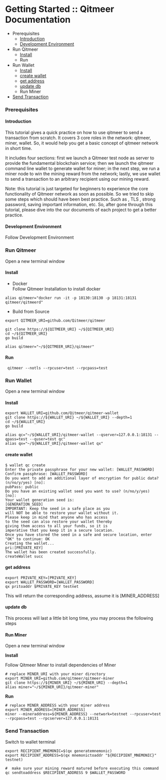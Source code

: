 # Getting Started :: Qitmeer Documentation

* Prerequisites
  * [Introduction](broken-reference)
  * [Development Environment](tutorials/development-environment-qitmeer-documentation.md)
* Run Qitmeer
  * [Install](tutorials/qitmeer-installation-qitmeer-documentation.md)
  * Run
* Run Wallet
  * [Install](tutorials/qitmeer-installation-qitmeer-documentation.md)
  * [create wallet](wallet-json-prc/ui-api/createwallet-qitmeer-documentation.md)
  * [get address](wallet-json-prc/wallet-api/getaddressesbyaccount-qitmeer-documentation.md)
  * [update db](wallet-json-prc/qitmeerd-api/update-qitmeer-documentation.md)
  * Run Miner
* [Send Transaction](commands-references/qitmeer-cli-qitmeer-documentation/blockchain/sendrawtransaction-qitmeer-documentation.md)

### Prerequisites <a href="#prerequisites" id="prerequisites"></a>

#### Introduction <a href="#introduction" id="introduction"></a>

This tutorial gives a quick practice on how to use qitmeer to send a transaction from scratch. It covers 3 core roles in the network: qitmeer, miner, wallet. So, it would help you get a basic concept of qitmeer network in short time.

It includes four sections: first we launch a Qitmeer test node as server to provide the fundamental blockchain service; then we launch the qitmeer command line wallet to generate wallet for miner; in the next step, we run a miner node to win the mining reward from the network; lastly, we use wallet to send a transaction to an arbitrary recipient using our mining reward.

Note: this tutorial is just targeted for beginners to experience the core functionality of Qitmeer network as soon as possible. So we tried to skip some steps which should have been best practice. Such as , TLS , strong password, saving important information, etc. So, after gone through this tutorial, please dive into the our documents of each project to get a better practice.

#### Development Environment <a href="#development-environment" id="development-environment"></a>

Follow Development Environment

### Run Qitmeer <a href="#run-qitmeer" id="run-qitmeer"></a>

Open a new terminal window

#### Install <a href="#install" id="install"></a>

* Docker\
  Follow Qitmeer Installation to install docker

```
alias qitmeer="docker run -it -p 18130:18130 -p 18131:18131 qitmeer/qitmeerd"  
```

* Build from Source

```
export QITMEER_URI=github.com/Qitmeer/qitmeer

git clone https://${QITMEER_URI} ~/${QITMEER_URI} 
cd ~/${QITMEER_URI} 
go build

alias qitmeer="~/${QITMEER_URI}/qitmeer"
```

#### Run <a href="#run" id="run"></a>

```
 qitmeer --notls --rpcuser=test --rpcpass=test
```

### Run Wallet <a href="#run-wallet" id="run-wallet"></a>

Open a new terminal window

#### Install <a href="#install-1" id="install-1"></a>

```
export WALLET_URI=github.com/Qitmeer/qitmeer-wallet
git clone https://${WALLET_URI} ~/${WALLET_URI} --depth=1
cd ~/${WALLET_URI}
go build

alias qc="~/${WALLET_URI}/qitmeer-wallet --qserver=127.0.0.1:18131 --qpass=test --quser=test qc"
alias qx="~/${WALLET_URI}/qitmeer-wallet qx"
```

#### create wallet <a href="#create-wallet" id="create-wallet"></a>

```
$ wallet qc create
Enter the private passphrase for your new wallet: [WALLET_PASSWORD]
Confirm passphrase: [WALLET_PASSWORD]
Do you want to add an additional layer of encryption for public data? (n/no/y/yes) [no]:
pubPass: public
Do you have an existing wallet seed you want to use? (n/no/y/yes) [no]:
Your wallet generation seed is:
[GENERATION_SEED]
IMPORTANT: Keep the seed in a safe place as you
will NOT be able to restore your wallet without it.
Please keep in mind that anyone who has access
to the seed can also restore your wallet thereby
giving them access to all your funds, so it is
imperative that you keep it in a secure location.
Once you have stored the seed in a safe and secure location, enter "OK" to continue: OK
Creating the wallet...
pri:[PRIVATE_KEY]
The wallet has been created successfully.
createWallet succ
```

#### get address <a href="#get-address" id="get-address"></a>

```
export PRIVATE_KEY=[PRIVATE_KEY]
export WALLET_PASSWORD=[WALLET_PASSWORD]
qx pritoaddr $PRIVATE_KEY testnet
```

This will return the corresponding address, assume it is \[MINER\_ADDRESS]

#### update db <a href="#update-db" id="update-db"></a>

This process will last a little bit long time, you may process the following steps

#### Run Miner <a href="#run-miner" id="run-miner"></a>

Open a new terminal window

**Install**

Follow Qitmeer Miner to install dependencies of Miner

```
# replace MINER_URI with your miner directory
export MINER_URI=github.com/qitmeer/qitmeer-miner
git clone https://${MINER_URI} ~/${MINER_URI} --depth=1
alias miner="~/${MINER_URI}/qitmeer-miner"
```

**Run**

```
# replace MINER_ADDRESS with your miner address
export MINER_ADDRESS=[MINER_ADDRESS]
miner --mineraddress=${MINER_ADDRESS} --network=testnet --rpcuser=test --rpcpass=test --rpcserver=127.0.0.1:18131
```

### Send Transaction <a href="#send-transaction" id="send-transaction"></a>

Switch to wallet terminal

```
export RECIPIENT_MNEMONIC=$(qx generatemnemonic)
export RECIPIENT_ADDRESS=$(qx mnemonictoaddr "${RECIPIENT_MNEMONIC}" testnet)

#  make sure your mining reward matured before executing this command
qc sendtoaddress $RECIPIENT_ADDRESS 9 $WALLET_PASSWORD

```
